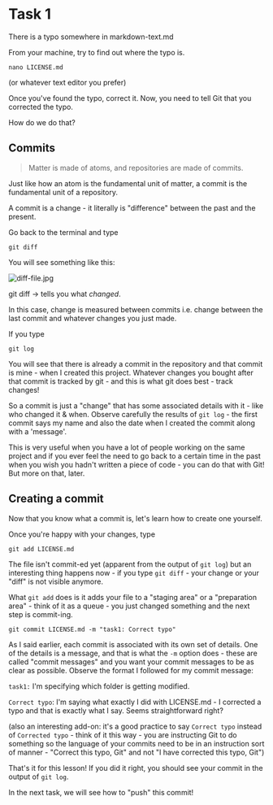 # Task 1

There is a typo somewhere in markdown-text.md

From your machine, try to find out where the typo is.

`
nano LICENSE.md
`

(or whatever text editor you prefer)


Once you've found the typo, correct it. Now, you need to tell Git that you corrected the typo. 

How do we do that?

## Commits

> Matter is made of atoms, and repositories are made of commits.

Just like how an atom is the fundamental unit of matter, a commit is the fundamental unit of a repository.

A commit is a change - it literally is  "difference" between the past and the present.

Go back to the terminal and type 

`
git diff
`

You will see something like this: 

<img src="https://user-images.githubusercontent.com/32199592/98148787-08e45500-1ef3-11eb-8e43-69dd0c477b94.png" alt="diff-file.jpg"/>

git diff -> tells you what *changed*. 

In this case, change is measured between commits i.e. change between the last commit and whatever changes you just made.

If you type 

`
git log
`

You will see that there is already a commit in the repository and that commit is mine - when I created this project.
Whatever changes you bought after that commit is tracked by git - and this is what git does best - track changes!

So a commit is just a "change" that has some associated details with it - like who changed it & when. Observe carefully the results of `git log` - the first commit says my name and also the date when I created the commit along with a 'message'. 

This is very useful when you have a lot of people working on the same project and if you ever feel the need to go back to a certain time in the past when you wish you hadn't written a piece of code - you can do that with Git! But more on that, later.

## Creating a commit

Now that you know what a commit is, let's learn how to create one yourself.

Once you're happy with your changes, type

`
git add LICENSE.md
`

The file isn't commit-ed yet (apparent from the output of `git log`) but an interesting thing happens now - if you type `git diff` - your change or your "diff" is not visible anymore.

What `git add` does is it adds your file to a "staging area" or a "preparation area" - think of it as a queue - you just changed something and the next step is commit-ing.

`
git commit LICENSE.md -m "task1: Correct typo"
`

As I said earlier, each commit is associated with its own set of details. One of the details is a message, and that is what the `-m` option does - these are called "commit messages" and you want your commit messages to be as clear as possible. Observe the format I followed for my commit message:

`task1:` I'm specifying which folder is getting modified. 

`Correct typo`: I'm saying what exactly I did with LICENSE.md - I corrected a typo and that is exactly what I say. Seems straightforward right?

(also an interesting add-on: it's a good practice to say `Correct typo` instead of `Corrected typo` - think of it this way - you are instructing Git to do something so the language of your commits need to be in an instruction sort of manner - "Correct this typo, Git" and not "I have corrected this typo, Git")

That's it for this lesson! If you did it right, you should see your commit in the output of `git log`. 

In the next task, we will see how to "push" this commit!



